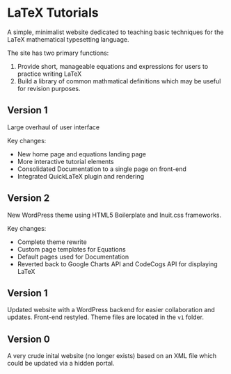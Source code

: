 LaTeX Tutorials
===============

A simple, minimalist website dedicated to teaching basic techniques for the LaTeX mathematical typesetting language.

The site has two primary functions:
1. Provide short, manageable equations and expressions for users to practice writing LaTeX
2. Build a library of common mathmatical definitions which may be useful for revision purposes.

Version 1
---------
Large overhaul of user interface

Key changes:
- New home page and equations landing page
- More interactive tutorial elements
- Consolidated Documentation to a single page on front-end
- Integrated QuickLaTeX plugin and rendering

Version 2
---------
New WordPress theme using HTML5 Boilerplate and Inuit.css frameworks.

Key changes:
- Complete theme rewrite
- Custom page templates for Equations 
- Default pages used for Documentation
- Reverted back to Google Charts API and CodeCogs API for displaying LaTeX

Version 1
---------
Updated website with a WordPress backend for easier collaboration and updates. Front-end restyled.
Theme files are located in the `v1` folder.

Version 0
---------
A very crude inital website (no longer exists) based on an XML file which could be updated via a hidden portal.